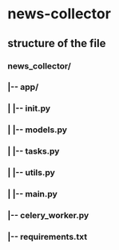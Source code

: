# news-collector

## structure of the file 

### news_collector/
### |-- app/
### |   |-- __init__.py
### |   |-- models.py
### |   |-- tasks.py
### |   |-- utils.py
### |   |-- main.py
### |-- celery_worker.py
### |-- requirements.txt
